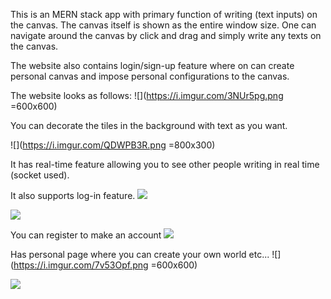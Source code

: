 This is an MERN stack app with primary function of writing (text inputs) on the canvas. The canvas itself is shown as the entire window size. One can navigate around the canvas by click and drag and simply write any texts on the canvas. 

The website also contains login/sign-up feature where on can create personal canvas and impose personal configurations to the canvas.

The website looks as follows:
![](https://i.imgur.com/3NUr5pg.png =600x600)


You can decorate the tiles in the background with text as you want.

![](https://i.imgur.com/QDWPB3R.png =800x300)


It has real-time feature allowing you to see other people writing in real time (socket used).

It also supports log-in feature.
![](https://i.imgur.com/pTS9ZKQ.png)

![](https://i.imgur.com/VfQJUlg.png)


You can register to make an account
![](https://i.imgur.com/WaXZlkt.png)


Has personal page where you can create your own world etc...
![](https://i.imgur.com/7v53Opf.png =600x600)

![](https://i.imgur.com/X9w0L5j.png)



